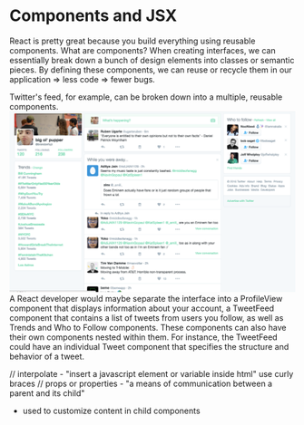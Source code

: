 # Components and JSX

React is pretty great because you build everything using reusable components. What are components? When creating interfaces, we can essentially break down a bunch of design elements into classes or semantic pieces. By defining these components, we can reuse or recycle them in our application => less code => fewer bugs.

Twitter's feed, for example, can be broken down into a multiple, reusable components.
![Twitter](../assets/02-components-and-jsx-twitter-example.png)
A React developer would maybe separate the interface into a ProfileView component that displays information about your account, a TweetFeed component that contains a list of tweets from users you follow, as well as Trends and Who to Follow components. These components can also have their own components nested within them. For instance, the TweetFeed could have an individual Tweet component that specifies the structure and behavior of a tweet.


// interpolate - "insert a javascript element or variable inside html" use curly braces
// props or properties - "a means of communication between a parent and its child"
  - used to customize content in child components